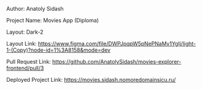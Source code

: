 Author: Anatoly Sidash

Project Name: Movies App (Diploma)

Layout: Dark-2 

Layout Link: https://www.figma.com/file/DWPJpqpW5pNePNaMv1YgIj/light-1-(Copy)?node-id=1%3A8158&mode=dev

Pull Request Link: https://github.com/AnatolySidash/movies-explorer-frontend/pull/3

Deployed Project Link: https://movies.sidash.nomoredomainsicu.ru/
